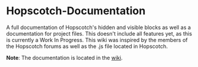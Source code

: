 # Hopscotch-Documentation
A full documentation of Hopscotch's hidden and visible blocks as well as a documentation for project files. This doesn't include all features yet, as this is currently a Work In Progress.
This wiki was inspired by the members of the Hopscotch forums as well as the .js file located in Hopscotch.

**Note**: The documentation is located in the [wiki](https://github.com/TehcJS/Hopscotch-Documentation/wiki).
